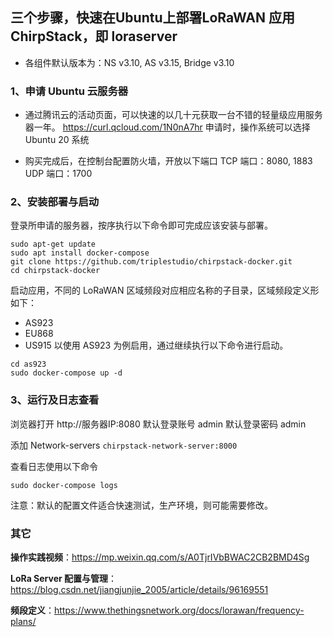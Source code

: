 ## 三个步骤，快速在Ubuntu上部署LoRaWAN 应用 ChirpStack，即 loraserver

* 各组件默认版本为：NS v3.10, AS v3.15, Bridge v3.10

### 1、申请 Ubuntu 云服务器
- 通过腾讯云的活动页面，可以快速的以几十元获取一台不错的轻量级应用服务器一年。
https://curl.qcloud.com/1N0nA7hr
申请时，操作系统可以选择 Ubuntu 20 系统

- 购买完成后，在控制台配置防火墙，开放以下端口
TCP 端口：8080, 1883
UDP 端口：1700

### 2、安装部署与启动 

登录所申请的服务器，按序执行以下命令即可完成应该安装与部署。
```
sudo apt-get update
sudo apt install docker-compose
git clone https://github.com/triplestudio/chirpstack-docker.git
cd chirpstack-docker
```
启动应用，不同的 LoRaWAN 区域频段对应相应名称的子目录，区域频段定义形如下：
* AS923  
* EU868
* US915
以使用 AS923 为例启用，通过继续执行以下命令进行启动。
```
cd as923
sudo docker-compose up -d
```

### 3、运行及日志查看

浏览器打开 http://服务器IP:8080 
默认登录账号 admin
默认登录密码 admin

添加 Network-servers
`chirpstack-network-server:8000`

查看日志使用以下命令
```
sudo docker-compose logs
```

注意：默认的配置文件适合快速测试，生产环境，则可能需要修改。

### 其它

**操作实践视频**：https://mp.weixin.qq.com/s/A0TjrIVbBWAC2CB2BMD4Sg

**LoRa Server 配置与管理**：https://blog.csdn.net/jiangjunjie_2005/article/details/96169551

**频段定义**：https://www.thethingsnetwork.org/docs/lorawan/frequency-plans/
